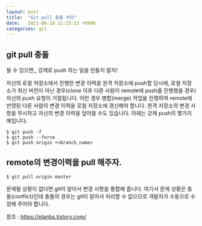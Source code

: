 ```yaml
---
layout: post
title:  "Git pull 충돌 처리"
date:   2021-06-10 11:25:12 +0900
categories: git
---
```


## git pull 충돌 

될 수 있으면,, 강제로 push 하는 일을 만들지 말자!

자신의 로컬 저장소에서 진행한 변경 이력을 원격 저장소에 push할 당시에, 로컬 저장소가 최신 버전이 아닌 경우(clone 이후 다른 사람이 remote에 push를 진행했을 경우) 자신의 push 요청이 거절됩니다. 이런 경우 병합(merge) 작업을 진행하여 remote에 반영된 다른 사람의 변경 이력을 로컬 저장소에 갱신해야 합니다. 원격 저장소의 변경 사항을 무시하고 자신의 변경 이력을 덮어쓸 수도 있습니다. 아래는 강제 push의 몇가지 예입니다.

```
$ git push -f
$ git push --force
$ git push origin +<branch_name>
```

## remote의 변경이력을 pull 해주자.

```
$ git pull origin master
```

문제될 상황이 없다면 git이 알아서 변경 사항을 통합해 줍니다. 여기서 문제 상황은 충돌(conflict)인데 충돌의 경우는 git이 알아서 처리할 수 없으므로 개발자가 수동으로 수정해 주어야 합니다.


참조 : https://planbs.tistory.com/